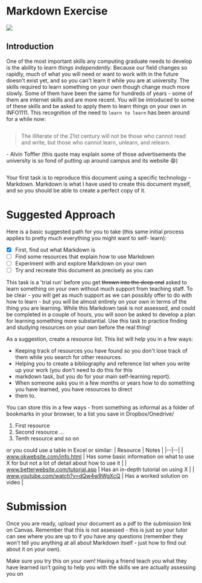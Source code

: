 # Markdown Exercise
![](https://upload.wikimedia.org/wikipedia/commons/thumb/4/48/Markdown-mark.svg/208px-Markdown-mark.svg.png)
## Introduction

One of the most important skills any computing graduate needs to develop is the ability to *learn things independently*.  Because
our field changes so rapidly, much of what you will need or want to work with in the future doesn't exist yet, and so you can't learn
it while you are at university.
The skills required to learn something on your own though change much more slowly. Some of them have been the same for
hundreds of years - some of them are internet skills and are more recent. You will be introduced to some of these skills and be
asked to apply them to learn things on your own in INFO1111.
This recognition of the need to `learn to learn` has been around for a while now:

~~~
~~~
> The illiterate of the 21st century will not be those who cannot read and write, but those who cannot learn, unlearn, and relearn.

\- Alvin Toffler
(this quote may explain some of those advertisements the university is so fond of putting up around campus and its website 😄)
~~~
~~~
Your first task is to reproduce this document using a specific technology - Markdown. Markdown is what I have used to create
this document myself, and so you should be able to create a perfect copy of it.

# Suggested Approach

Here is a basic suggested path for you to take (this same initial process applies to pretty much everything you might want to self-
learn):
- [x] First, find out what Markdown is
- [ ] Find some resources that explain how to use Markdown
- [ ] Experiment with and explore Markdown on your own
- [ ] Try and recreate this document as precisely as you can

This task is a 'trial run' before you get ~~thrown into the deep end~~ asked to learn something on your own without much support from teaching staff.
To be clear - you will get as much support as we can possibly offer to do with how to learn - but you will be almost
entirely on your own in terms of the thing you are learning. While this Markdown task is not assessed, and could be completed in
a couple of hours, you will soon be asked to develop a plan for learning something more substantial. Use this task to practice
finding and studying resources on your own before the real thing!

As a suggestion, create a resource list. This list will help you in a few ways:
- Keeping track of resources you have found so you don't lose track of them while you search for other resources.
- Helping you to create a bibliography and reference list when you write up your work (you don't need to do this for this
- markdown task, but you do for your main self-learning report).
- When someone asks you in a few months or years how to do something you have learned, you have resources to direct
- them to.

You can store this in a few ways - from something as informal as a folder of bookmarks in your browser, to a list you save in
Dropbox/Onedrive/
1. First resource
2. Second resource
…
10. Tenth resource and so on

or you could use a table in Excel or similar:
| Resource | Notes |
|--|--|
| www.okwebsite.com/info.html | Has some basic information on what to use X for but not a lot of detail about how to use it |
| www.betterwebsite.com/tutorial.asp | Has an in-depth tutorial on using X |
| www.youtube.com/watch?v=dQw4w9WgXcQ | Has a worked solution on video |

# Submission
Once you are ready, upload your document as a pdf to the submission link on Canvas. Remember that this is not assessed - this
is just so your tutor can see where you are up to if you have any questions (remember they won't tell you anything at all about
Markdown itself - just how to find out about it on your own).

Make sure you try this on your own! Having a friend teach you what they have learned isn't going to help you with the skills we
are actually assessing you on